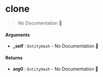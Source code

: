 # clone

> No Documentation 🚧

#### Arguments

- **\_self** : `EntityHash` \- No Documentation 🚧

#### Returns

- **arg0** : `EntityHash` \- No Documentation 🚧